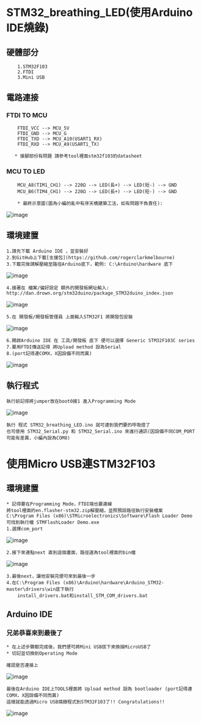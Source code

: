 # STM32_breathing_LED(使用Arduino IDE燒錄)

##  硬體部分

        1.STM32F103
        2.FTDI
        3.Mini USB

## 電路連接

### FTDI TO MCU

        FTDI_VCC --> MCU_5V
        FTDI_GND --> MCU_G
        FTDI_TXD --> MCU_A10(USART1_RX)
        FTDI_RXD --> MCU_A9(USART1_TX)

       * 接腳部份有問題 請參考tool裡面stm32f103的datasheet

### MCU TO LED

        MCU_A8(TIM1_CH1) --> 220Ω --> LED(長+) --> LED(短-) --> GND
        MCU_B6(TIM4_CH1) --> 220Ω --> LED(長+) --> LED(短-) --> GND

        * 最終示意圖(圖為小編的亂中有序天橋建築工法，如有問題不負責任):
![image](https://github.com/Uniboy-ROS/STM32_breathing_LED/blob/master/picture/circuit.jpg)

## 環境建置

    1.請先下載 Arduino IDE ，並安裝好
    2.到GitHub上下載[支援包](https://github.com/rogerclarkmelbourne)
    3.下載完後請解壓縮至路徑Arduino底下，範例: C:\Arduino\hardware 底下
![image](https://github.com/Uniboy-ROS/STM32_breathing_LED/blob/master/picture/01.PNG)

    4.接著在 檔案/偏好設定 額外的開發板網址輸入: http://dan.drown.org/stm32duino/package_STM32duino_index.json
![image](https://github.com/Uniboy-ROS/STM32_breathing_LED/blob/master/picture/03.PNG)

    5.在 開發板/開發板管理員 上面輸入STM32F1 將開發包安裝
![image](https://github.com/Uniboy-ROS/STM32_breathing_LED/blob/master/picture/02.PNG)

    6.開啟Arduino IDE 在 工具/開發板 底下 便可以選擇 Generic STM32F103C series
    7.要用FTDI傳送記得 將Upload method 設為Serial
    8.(port記得連COMX，X因設備不同而異)
![image](https://github.com/Uniboy-ROS/STM32_breathing_LED/blob/master/picture/serial.png)
## 執行程式

    執行前記得將jumper放在boot0接1 進入Programming Mode
![image](https://github.com/Uniboy-ROS/STM32_breathing_LED/blob/master/picture/mode.jpg)

    執行 程式 STM32_breathing_LED.ino 就可達到我們要的呼吸燈了
    也可使用 STM32_Serial.py 和 STM32_Serial.ino 來進行通訊(因設備不同COM_PORT可能有差異，小編內設為COM8)


# 使用Micro USB連STM32F103

## 環境建置

    * 記得要在Programming Mode，FTDI端也要連線
    將tool裡面的en.flasher-stm32.zip解壓縮，並照預設路徑執行安裝檔案
    C:\Program Files (x86)\STMicroelectronics\Software\Flash Loader Demo 可找到執行檔 STMFlashLoader Demo.exe
    1.選擇com_port 
![image](https://github.com/Uniboy-ROS/STM32_breathing_LED/blob/master/picture/com_port.PNG)

    2.接下來連點next 直到這個畫面，路徑選為tool裡面的bin檔
![image](https://github.com/Uniboy-ROS/STM32_breathing_LED/blob/master/picture/bin.png)

    3.最後next，讓他安裝完便可來到最後一步
    4.在C:\Program Files (x86)\Arduino\hardware\Arduino_STM32-master\drivers\win底下執行
        install_drivers.bat和install_STM_COM_drivers.bat

## Arduino IDE

### 兄弟恭喜來到最後了

    * 在上述步驟都完成後，我們便可將Mini USB拔下來換插MicroUSB了 
    * 切記並切換到Operating Mode

    確認是否連接上
![image](https://github.com/Uniboy-ROS/STM32_breathing_LED/blob/master/picture/device.png)

    最後在Arduino IDE上TOOLS裡面將 Upload method 設為 bootloader (port記得連COMX，X因設備不同而異)
    這樣就能透過Micro USB燒錄程式到STM32F103了!! Congratulations!!

![image](https://github.com/Uniboy-ROS/STM32_breathing_LED/blob/master/picture/dog.jpg)